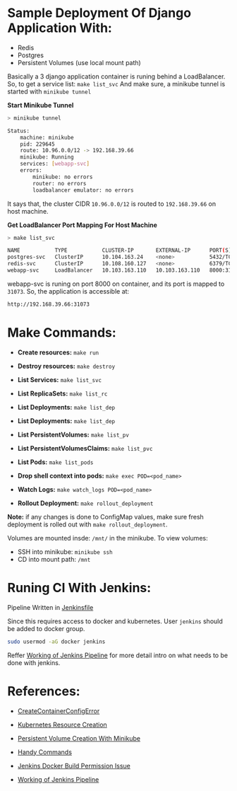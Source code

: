 # Sample Deployment Of Django Application With:
- Redis
- Postgres
- Persistent Volumes (use local mount path)

Basically a 3 django application container is runing behind a LoadBalancer. So, to get a service list: ``make list_svc``
And make sure, a minikube tunnel is started with ``minikube tunnel``

**Start Minikube Tunnel**
```sh
> minikube tunnel

Status:	
	machine: minikube
	pid: 229645
	route: 10.96.0.0/12 -> 192.168.39.66
	minikube: Running
	services: [webapp-svc]
    errors: 
		minikube: no errors
		router: no errors
		loadbalancer emulator: no errors
```

It says that, the cluster CIDR ``10.96.0.0/12`` is routed to ``192.168.39.66`` on host machine.

**Get LoadBalancer Port Mapping For Host Machine**
```sh
> make list_svc

NAME           TYPE           CLUSTER-IP       EXTERNAL-IP      PORT(S)          AGE
postgres-svc   ClusterIP      10.104.163.24    <none>           5432/TCP         17m
redis-svc      ClusterIP      10.108.160.127   <none>           6379/TCP         17m
webapp-svc     LoadBalancer   10.103.163.110   10.103.163.110   8000:31073/TCP   17m
```

webapp-svc is runing on port 8000 on container, and its port is mapped to ``31073``. So, the application is accessible at:

```sh
http://192.168.39.66:31073
```

# Make Commands:

- **Create resources:** ``make run``

- **Destroy resources:** ``make destroy``

- **List Services:** ``make list_svc``

- **List ReplicaSets:** ``make list_rc``

- **List Deployments:** ``make list_dep``

- **List Deployments:** ``make list_dep``

- **List PersistentVolumes:** ``make list_pv``

- **List PersistentVolumesClaims:** ``make list_pvc``

- **List Pods:** ``make list_pods``

- **Drop shell context into pods:** ``make exec POD=<pod_name>``

- **Watch Logs:** ``make watch_logs POD=<pod_name>``

- **Rollout Deployment:** ``make rollout_deployment``

**Note:** if any changes is done to ConfigMap values, make sure fresh deployment is rolled out with ``make rollout_deployment``.

Volumes are mounted insde: ``/mnt/`` in the minikube. To view volumes:

- SSH into minikube: ``minikube ssh``
- CD into mount path: ``/mnt``

# Runing CI With Jenkins:

Pipeline Written in [Jenkinsfile](./Jenkinsfile)

Since this requires access to docker and kubernetes. User ``jenkins`` should be added to docker group.

```sh
sudo usermod -aG docker jenkins
```

Reffer [Working of Jenkins Pipeline](./Pipeline.md) for more detail intro on what needs to be done with jenkins.

# References:

- [CreateContainerConfigError](https://stackoverflow.com/questions/63059963/kubernete-createcontainerconfigerror)

- [Kubernetes Resource Creation](https://github.com/sbhusal123/kubernetes-curated/tree/main/Curated%20Reference/Resource%20Creation)

- [Persistent Volume Creation With Minikube](https://github.com/sbhusal123/kubernetes-curated/blob/main/Curated%20Reference/Using%20Volumes%20From%20Host.md)

- [Handy Commands](https://github.com/sbhusal123/kubernetes-curated/blob/main/Curated%20Reference/Handy%20Commands.md#kubernetes-kubectl-commands)

- [Jenkins Docker Build Permission Issue](./Jenkins%20Permissions.md)

- [Working of Jenkins Pipeline](./Pipeline.md)
